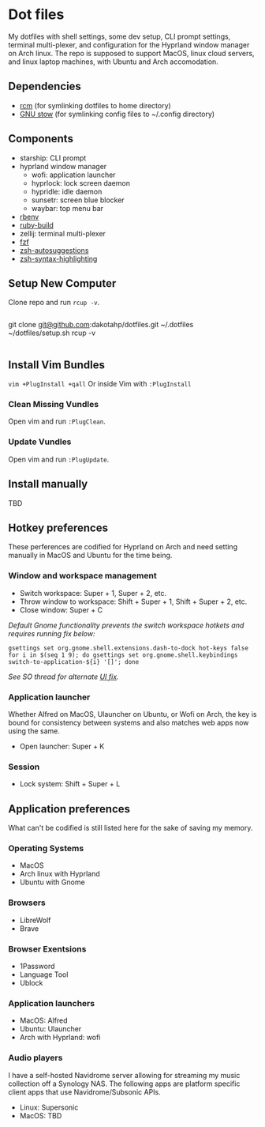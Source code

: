 # Dot files

My dotfiles with shell settings, some dev setup, CLI prompt settings,
terminal multi-plexer, and configuration for the Hyprland window
manager on Arch linux. The repo is supposed to support MacOS,
linux cloud servers, and linux laptop machines, with Ubuntu and Arch accomodation.

## Dependencies

* [rcm](https://github.com/thoughtbot/rcm) (for symlinking dotfiles to home directory)
* [GNU stow](https://www.gnu.org/software/stow/) (for symlinking config files to ~/.config directory)

## Components

* starship: CLI prompt
* hyprland window manager
  * wofi: application launcher
  * hyprlock: lock screen daemon
  * hypridle: idle daemon
  * sunsetr: screen blue blocker
  * waybar: top menu bar
* [rbenv](https://github.com/rbenv/rbenv#readme)
* [ruby-build](https://github.com/rbenv/ruby-build#readme)
* zellij: terminal multi-plexer
* [fzf](https://github.com/junegunn/fzf#readme)
* [zsh-autosuggestions](https://s.dakotahpena.dev/LJcNhj)
* [zsh-syntax-highlighting](https://s.dakotahpena.dev/gF0bCB)

## Setup New Computer

Clone repo and run `rcup -v`.

```

```

git clone <git@github.com>:dakotahp/dotfiles.git ~/.dotfiles
~/dotfiles/setup.sh
rcup -v

```
```

## Install Vim Bundles

`vim +PlugInstall +qall`
Or inside Vim with `:PlugInstall`

### Clean Missing Vundles

Open vim and run `:PlugClean`.

### Update Vundles

Open vim and run `:PlugUpdate`.

## Install manually

TBD

## Hotkey preferences

These perferences are codified for Hyprland on Arch and need
setting manually in MacOS and Ubuntu for the time being.

### Window and workspace management

* Switch workspace: Super + 1, Super + 2, etc.
* Throw window to workspace: Shift + Super + 1, Shift + Super + 2, etc.
* Close window: Super + C

*Default Gnome functionality prevents the switch workspace hotkets and
requires running fix below:*

```
gsettings set org.gnome.shell.extensions.dash-to-dock hot-keys false
for i in $(seq 1 9); do gsettings set org.gnome.shell.keybindings switch-to-application-${i} '[]'; done
```

*See SO thread for alternate [UI fix](https://askubuntu.com/a/1537620).*

### Application launcher

Whether Alfred on MacOS, Ulauncher on Ubuntu, or Wofi on Arch, the key is bound for
consistency between systems and also matches web apps now using the same.

* Open launcher: Super + K

### Session

* Lock system: Shift + Super + L

## Application preferences

What can't be codified is still listed here for the
sake of saving my memory.

### Operating Systems

* MacOS
* Arch linux with Hyprland
* Ubuntu with Gnome

### Browsers

* LibreWolf
* Brave

### Browser Exentsions

* 1Password
* Language Tool
* Ublock

### Application launchers

* MacOS: Alfred
* Ubuntu: Ulauncher
* Arch with Hyprland: wofi

### Audio players

I have a self-hosted Navidrome server allowing for
streaming my music collection off a Synology NAS.
The following apps are platform specific client apps
that use Navidrome/Subsonic APIs.

* Linux: Supersonic
* MacOS: TBD
